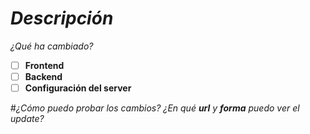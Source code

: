 # *Descripción*
_¿Qué ha cambiado?_

- [ ] **Frontend**
- [ ] **Backend**
- [ ] **Configuración del server**

#*¿Cómo puedo probar los cambios?*
*¿En qué **url** y **forma** puedo ver el update?*
